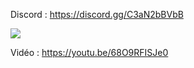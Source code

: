 Discord : https://discord.gg/C3aN2bBVbB

<img src="https://i.imgur.com/ydFWBwZ.png">

Vidéo : https://youtu.be/68O9RFISJe0
